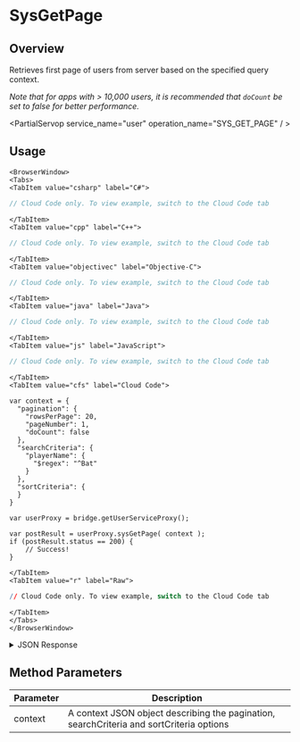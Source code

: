 # SysGetPage
## Overview
Retrieves first page of users from server based on the specified query context.

_Note that for apps with > 10,000 users, it is recommended that `doCount` be set to false for better performance._

<PartialServop service_name="user" operation_name="SYS_GET_PAGE" / >

## Usage

```mdx-code-block
<BrowserWindow>
<Tabs>
<TabItem value="csharp" label="C#">
```

```csharp
// Cloud Code only. To view example, switch to the Cloud Code tab
```

```mdx-code-block
</TabItem>
<TabItem value="cpp" label="C++">
```

```cpp
// Cloud Code only. To view example, switch to the Cloud Code tab
```

```mdx-code-block
</TabItem>
<TabItem value="objectivec" label="Objective-C">
```

```objectivec
// Cloud Code only. To view example, switch to the Cloud Code tab
```

```mdx-code-block
</TabItem>
<TabItem value="java" label="Java">
```

```java
// Cloud Code only. To view example, switch to the Cloud Code tab
```

```mdx-code-block
</TabItem>
<TabItem value="js" label="JavaScript">
```

```javascript
// Cloud Code only. To view example, switch to the Cloud Code tab
```

```mdx-code-block
</TabItem>
<TabItem value="cfs" label="Cloud Code">
```

```cfscript
var context = {
  "pagination": {
    "rowsPerPage": 20,
    "pageNumber": 1,
    "doCount": false
  },
  "searchCriteria": {
    "playerName": {
      "$regex": "^Bat"
    }
  },
  "sortCriteria": {
  }
}

var userProxy = bridge.getUserServiceProxy();

var postResult = userProxy.sysGetPage( context );
if (postResult.status == 200) {
    // Success!
}
```

```mdx-code-block
</TabItem>
<TabItem value="r" label="Raw">
```

```r
// Cloud Code only. To view example, switch to the Cloud Code tab
```

```mdx-code-block
</TabItem>
</Tabs>
</BrowserWindow>
```

<details>
<summary>JSON Response</summary>

```json
{
  "status": 200,
  "data": {
    "context": "eyJzZWFyY2hDcml0ZXJpYSI6eyJnYW1lSWQiOiIyMTc3NCxxx...",
    "results": {
      "count": 1,
      "page": 1,
      "items": [
        {
          "profileId": "0b53155b-1fc8-4916-XXXX-298379efc67a",
          "playerName": "Bats",
          "countryCode": "CA",
          "timeZoneOffset": -5,
          "summaryFriendData": {
            "favColor": "black"
          },
          "emailAddress": "bruce@wayneent.com"
        }
      ],
      "moreAfter": false,
      "moreBefore": false
    }
  }
}
```
</details>

## Method Parameters
Parameter | Description
--------- | -----------
context | A context JSON object describing the pagination, searchCriteria and sortCriteria options


